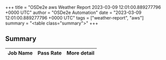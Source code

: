 +++
title = "OSDe2e aws Weather Report 2023-03-09 12:01:00.889277796 +0000 UTC"
author = "OSDe2e Automation"
date = "2023-03-09 12:01:00.889277796 +0000 UTC"
tags = ["weather-report", "aws"]
summary = "<table class=\"summary\"></table>"
+++
## Summary

| Job Name | Pass Rate | More detail |
|----------|-----------|-------------|




